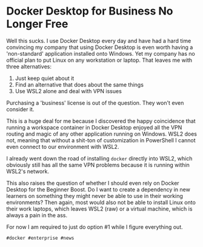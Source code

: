 # Docker Desktop for Business No Longer Free

Well this sucks. I use Docker Desktop every day and have had a hard time
convincing my company that using Docker Desktop is even worth having a
'non-standard' application installed onto Windows. Yet my company has no
official plan to put Linux on any workstation or laptop. That leaves me
with three alternatives:

1. Just keep quiet about it
2. Find an alternative that does about the same things
3. Use WSL2 alone and deal with VPN issues

Purchasing a 'business' license is out of the question. They won't even
consider it.

This is a huge deal for me because I discovered the happy coincidence
that running a workspace container in Docker Desktop enjoyed all the VPN
routing and magic of any other application running on Windows. WSL2 does
not, meaning that without a shit-ton of customization in PowerShell I
cannot even connect to our environment with WSL2.

I already went down the road of installing `docker` directly into WSL2,
which obviously still has all the same VPN problems because it is
running within WSL2's network.

This also raises the question of whether I should even rely on Docker
Desktop for the Beginner Boost. Do I want to create a dependency in new
learners on something they might never be able to use in their working
environments? Then again, most would also not be able to install Linux
onto their work laptops, which leaves WSL2 (raw) or a virtual machine,
which is always a pain in the ass.

For now I am required to just do option \#1 while I figure everything
out.

    #docker #enterprise #news
